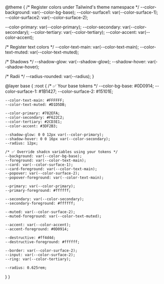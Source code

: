  @theme {
  /* Register colors under Tailwind's theme namespace */
  --color-background: var(--color-bg-base);
  --color-surface1: var(--color-surface-1);
  --color-surface2: var(--color-surface-2);

  --color-primary: var(--color-primary);
  --color-secondary: var(--color-secondary);
  --color-tertiary: var(--color-tertiary);
  --color-accent: var(--color-accent);

  /* Register text colors */
  --color-text-main: var(--color-text-main);
  --color-text-muted: var(--color-text-muted);

  /* Shadows */
  --shadow-glow: var(--shadow-glow);
  --shadow-hover: var(--shadow-hover);

  /* Radii */
  --radius-rounded: var(--radius);
} 


@layer base {
  :root {
    /* ✅ Your base tokens */
    --color-bg-base: #0D0914;
    --color-surface-1: #1B1427;
    --color-surface-2: #15101E;

    --color-text-main: #FFFFFF;
    --color-text-muted: #D1D5DB;

    --color-primary: #782EFA;
    --color-secondary: #F622C2;
    --color-tertiary: #2CD3E1;
    --color-accent: #3DF2B3;

    --shadow-glow: 0 0 12px var(--color-primary);
    --shadow-hover: 0 0 16px var(--color-secondary);
    --radius: 12px;

    /* ✅ Override shadcn variables using your tokens */
    --background: var(--color-bg-base);
    --foreground: var(--color-text-main);
    --card: var(--color-surface-1);
    --card-foreground: var(--color-text-main);
    --popover: var(--color-surface-2);
    --popover-foreground: var(--color-text-main);

    --primary: var(--color-primary);
    --primary-foreground: #ffffff;

    --secondary: var(--color-secondary);
    --secondary-foreground: #ffffff;

    --muted: var(--color-surface-2);
    --muted-foreground: var(--color-text-muted);

    --accent: var(--color-accent);
    --accent-foreground: #0D0914;

    --destructive: #ff4d4d;
    --destructive-foreground: #ffffff;

    --border: var(--color-surface-2);
    --input: var(--color-surface-2);
    --ring: var(--color-tertiary);

    --radius: 0.625rem;
  }
}